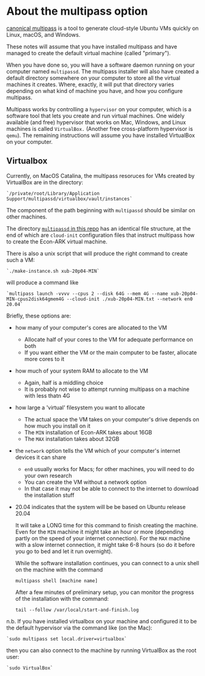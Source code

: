 # About the multipass option

[canonical multipass](https://multipass.run/docs) is a tool to generate cloud-style Ubuntu VMs quickly on Linux, macOS, and Windows.

These notes will assume that you have installed multipass and have managed to create the default virtual machine (called "primary").

When you have done so, you will have a software daemon running on your computer named `multipassd`. The multipass installer will also have created a default directory somewhere on your computer to store all the virtual machines it creates. Where, exactly, it will put that directory varies depending on what kind of machine you have, and how you configure multipass.

Multipass works by controlling a `hypervisor` on your computer, which is a software tool that lets you create and run virtual machines. One widely available (and free) hypervisor that works on Mac, Windows, and Linux machines is called `VirtualBox.` (Another free cross-platform hypervisor is `qemu`). The remaining instructions will assume you have installed VirtualBox on your computer.

## Virtualbox

Currently, on MacOS Catalina, the multipass resoruces for VMs created by VirtualBox are in the directory:

	`/private/root/Library/Application Support/multipassd/virtualbox/vault/instances`
	
The component of the path beginning with `multipassd` should be similar on other machines.

The directory [`multipassd` in this repo](https://github.com/econ-ark/econ-ark-tools/blob/master/Virtual/multipassd) has an identical file structure, at the end of which are `cloud-init` configuration files that instruct multipass how to create the Econ-ARK virtual machine.

There is also a unix script that will produce the right command to create such a VM:

	`./make-instance.sh xub-20p04-MIN` 
	
will produce a command like 

	`multipass launch -vvvv --cpus 2 --disk 64G --mem 4G --name xub-20p04-MIN-cpus2disk64gmem4G --cloud-init ./xub-20p04-MIN.txt --network en0 20.04`
	
Briefly, these options are:

* how many of your computer's cores are allocated to the VM
  * Allocate half of your cores to the VM for adequate performance on both
  * If you want either the VM or the main computer to be faster, allocate more cores to it
* how much of your system RAM to allocate to the VM
  * Again, half is a middling choice 
  * It is probably not wise to attempt running multipass on a machine with less thatn 4G
* how large a 'virtual' filesystem you want to allocate
  * The actual space the VM takes on your computer's drive depends on how much you install on it
  * The `MIN` installation of Econ-ARK takes about 16GB
  * The `MAX` installation takes about 32GB
* the `network` option tells the VM which of your computer's internet devices it can share
  * `en0` usually works for Macs; for other machines, you will need to do your own research
  * You can create the VM without a network option
  * In that case it may not be able to connect to the internet to download the installation stuff
* 20.04 indicates that the system will be be based on Ubuntu release 20.04

	It will take a LONG time for this command to finish creating the machine. Even for the `MIN` machine it might take an hour or more (depending partly on the speed of your internet connection). For the `MAX` machine with a slow internet connection, it might take 6-8 hours (so do it before you go to bed and let it run overnight).
	
	While the software installation continues, you can connect to a unix shell on the machine with the command 
	
	`multipass shell [machine name]`
	
	After a few minutes of preliminary setup, you can monitor the progress of the installation with the command:
	
	`tail --follow /var/local/start-and-finish.log` 

n.b. If you have installed virtualbox on your machine and configured it to be the default hypervisor via the command like (on the Mac):

	`sudo multipass set local.driver=virtualbox` 
	
then you can also connect to the machine by running VirtualBox as the root user:

	`sudo VirtualBox`
